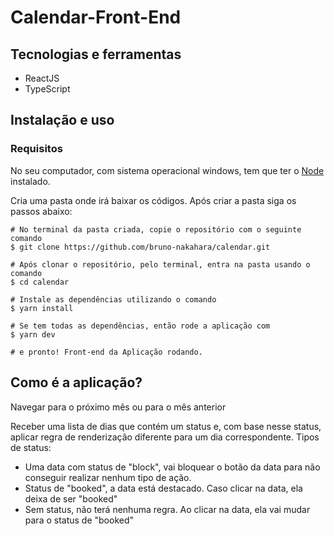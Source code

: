 <h1>Calendar-Front-End</h1>

<h2>Tecnologias e ferramentas</h2>

<ul>
  <li>ReactJS</li>
  <li>TypeScript</li>
</ul>

<h2>Instalação e uso</h2>

<h3>Requisitos</h3>
<p>No seu computador, com sistema operacional windows, tem que ter o <a href="https://nodejs.org/pt-br/download/">Node</a> instalado.</p>

<p>Cria uma pasta onde irá baixar os códigos. Após criar a pasta siga os passos abaixo:</p>

```
# No terminal da pasta criada, copie o repositório com o seguinte comando
$ git clone https://github.com/bruno-nakahara/calendar.git

# Após clonar o repositório, pelo terminal, entra na pasta usando o comando
$ cd calendar

# Instale as dependências utilizando o comando 
$ yarn install

# Se tem todas as dependências, então rode a aplicação com
$ yarn dev

# e pronto! Front-end da Aplicação rodando.
```
<h2>Como é a aplicação?</h2>

<p>Navegar para o próximo mês ou para o mês anterior</p>

<p>Receber uma lista de dias que contém um status e, com base nesse status, aplicar regra de renderização diferente para um dia correspondente. Tipos de status:</p>

<ul>
  <li>Uma data com status de "block", vai bloquear o botão da data para não conseguir realizar nenhum tipo de ação.</li>
  <li>Status de "booked", a data está destacado. Caso clicar na data, ela deixa de ser "booked"</li>
  <li>Sem status, não terá nenhuma regra. Ao clicar na data, ela vai mudar para o status de "booked"</li>
</ul>

